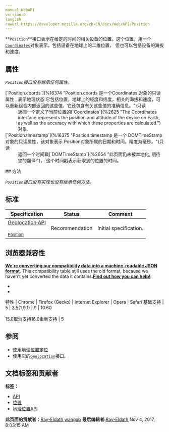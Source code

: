 ```yaml
---
manual:WebAPI
version:0
lang:zh
rawUrl:https://developer.mozilla.org/zh-CN/docs/Web/API/Position
---
```






**`Position`**接口表示在给定的时间的相关设备的位置。这个位置，用一个[`Coordinates`](%2625 "The Coordinates interface represents the position and altitude of the device on Earth, as well as the accuracy with which these properties are calculated.")对象表示，包括设备在地球上的二维位置， 但也可以包括设备的海拔和速度。


## 属性<a name="属性"></a>


<em>`Position`接口没有继承任何属性。</em>

<dl><dt>[`Position.coords`](%16374 "Position.coords 是一个Coordinates 对象的只读属性 , 表示地理状态:它包括位置，地球上的经度和纬度，相关的海拔和速度，可以重新组合内部返回的这些值，它还包含有关这些值的准确信息。")只读</dt><dd>返回一个定义了当前位置的[`Coordinates`](%2625 "The Coordinates interface represents the position and altitude of the device on Earth, as well as the accuracy with which these properties are calculated.")对象.</dd><dt>[`Position.timestamp`](%16375 "Position.timestamp 是一个 DOMTimeStamp对象的只读属性，该对象表示 Position对象所属的日期和时间。精度为毫秒。")只读</dt><dd>返回一个时间戳[`DOMTimeStamp`](%2654 "此页面仍未被本地化, 期待您的翻译!")， 这个时间戳表示获取到的位置的时间。</dd></dl>
## 方法<a name="方法"></a>


<em><em>`Position`接口没有实现也没有<em>继承任何方法。</em></em></em>


## 标准<a name="标准"></a>
Specification | Status | Comment 
 ---  |  ---  |  ---  | 
[Geolocation API<br></br><small>Position</small>](%16376 "") | Recommendation | Initial specification. 


## 浏览器兼容性<a name="浏览器兼容性"></a>


**[We&#39;re converting our compatibility data into a machine-readable JSON format](%3344 "")**. This compatibility table still uses the old format, because we haven&#39;t yet converted the data it contains.**[Find out how you can help!](%3392 "")**


* 
* 
特性 | Chrome | Firefox (Gecko) | Internet Explorer | Opera | Safari 
基础支持 | 5 | [3.5](%3393 "Released on 2009-06-30.")(1.9.1) | 9 | 10.60<br></br>15.0取消支持16.0重新支持 | 5 




## 参阅<a name="参阅"></a>

* [使用地理位置定位](%11694 "/en-US/docs/WebAPI/Using_geolocation")
* 使用它的[`Geolocation`](%2727 "Geolocation 接口是一个用来获取设备地理位置的可编程的对象，它可以让Web内容访问到设备的地理位置，这将允许Web应用基于用户的地理位置提供定制的信息。说实话：其实Geolocation 就是用来获取到当前设备的经纬度（位置）")接口。



## 文档标签和贡献者
**标签：**
* [API](%50 "")
* [位置](%16377 "")
* [地理位置API](%16378 "")

**此页面的贡献者：**[Ray-Eldath](%11700 ""),[wangxb](%5100 "")
**最后编辑者:**[Ray-Eldath](%11700 ""),<time>Nov 4, 2017, 8:03:15 AM</time>


